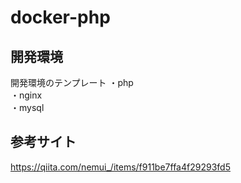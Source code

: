 # docker-php
## 開発環境
開発環境のテンプレート
・php<br>
・nginx<br>
・mysql
## 参考サイト
https://qiita.com/nemui_/items/f911be7ffa4f29293fd5
